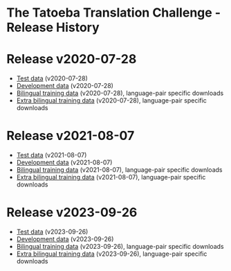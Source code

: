 
# The Tatoeba Translation Challenge - Release History

# Release v2020-07-28

* [Test data](https://object.pouta.csc.fi/Tatoeba-Challenge-devtest/test-v2020-07-28.tar) (v2020-07-28)
* [Development data](https://object.pouta.csc.fi/Tatoeba-Challenge-devtest/dev-v2020-07-28.tar) (v2020-07-28)
* [Bilingual training data](README-v2020-07-28.md) (v2020-07-28), language-pair specific downloads
* [Extra bilingual training data](subsets/NoTestData-v2020-07-28.md) (v2020-07-28), language-pair specific downloads


# Release v2021-08-07

* [Test data](https://object.pouta.csc.fi/Tatoeba-Challenge-devtest/test-v2021-08-07.tar) (v2021-08-07)
* [Development data](https://object.pouta.csc.fi/Tatoeba-Challenge-devtest/dev-v2021-08-07.tar) (v2021-08-07)
* [Bilingual training data](README-v2021-08-07.md) (v2021-08-07), language-pair specific downloads
* [Extra bilingual training data](data/subsets/NoTestData-v2021-08-07.md) (v2021-08-07), language-pair specific downloads

# Release v2023-09-26

* [Test data](https://object.pouta.csc.fi/Tatoeba-Challenge-devtest/test-v2023-09-26.tar) (v2023-09-26)
* [Development data](https://object.pouta.csc.fi/Tatoeba-Challenge-devtest/dev-v2023-09-26.tar) (v2023-09-26)
* [Bilingual training data](README-v2023-09-26.md) (v2023-09-26), language-pair specific downloads
* [Extra bilingual training data](data/subsets/NoTestData-v2023-09-26.md) (v2023-09-26), language-pair specific downloads

